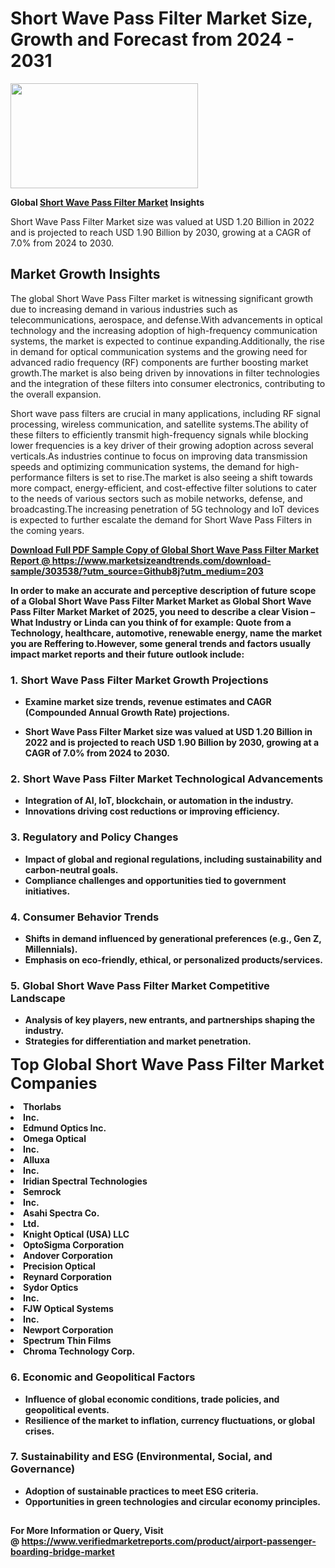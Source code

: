 <H1>Short Wave Pass Filter Market Size, Growth and Forecast from 2024 - 2031</H1><img class="aligncenter size-medium wp-image-584254" src="https://thirdeyenews.in/wp-content/uploads/2024/09/Global-Market-Research-300x168.jpeg" alt="" width="300" height="168" /><p><strong>Global&nbsp;<a href="https://www.marketsizeandtrends.com/download-sample/303538/?utm_source=Github8j?utm_medium=203">Short Wave Pass Filter Market</a> Insights</strong></p><p>Short Wave Pass Filter Market size was valued at USD 1.20 Billion in 2022 and is projected to reach USD 1.90 Billion by 2030, growing at a CAGR of 7.0% from 2024 to 2030.</p><p><h2>Market Growth Insights</h2> <p>The global Short Wave Pass Filter market is witnessing significant growth due to increasing demand in various industries such as telecommunications, aerospace, and defense.With advancements in optical technology and the increasing adoption of high-frequency communication systems, the market is expected to continue expanding.Additionally, the rise in demand for optical communication systems and the growing need for advanced radio frequency (RF) components are further boosting market growth.The market is also being driven by innovations in filter technologies and the integration of these filters into consumer electronics, contributing to the overall expansion.</p> <p><strong><a href="#"></a></strong></p> <p>Short wave pass filters are crucial in many applications, including RF signal processing, wireless communication, and satellite systems.The ability of these filters to efficiently transmit high-frequency signals while blocking lower frequencies is a key driver of their growing adoption across several verticals.As industries continue to focus on improving data transmission speeds and optimizing communication systems, the demand for high-performance filters is set to rise.The market is also seeing a shift towards more compact, energy-efficient, and cost-effective filter solutions to cater to the needs of various sectors such as mobile networks, defense, and broadcasting.The increasing penetration of 5G technology and IoT devices is expected to further escalate the demand for Short Wave Pass Filters in the coming years.</p> <p><strong><a href="#"></p><p><span class=""><strong>Download Full PDF Sample Copy of Global Short Wave Pass Filter Market Report</strong> @ <a href="https://www.marketsizeandtrends.com/download-sample/303538/?utm_source=Github8j?utm_medium=203" target="_blank">https://www.marketsizeandtrends.com/download-sample/303538/?utm_source=Github8j?utm_medium=203</a></span></p><p>In order to make an accurate and perceptive description of future scope of a Global&nbsp;Short Wave Pass Filter Market Market as Global&nbsp;Short Wave Pass Filter Market Market of 2025, you need to describe a clear Vision &ndash; What Industry or Linda can you think of for example: Quote from a Technology, healthcare, automotive, renewable energy, name the market you are Reffering to.However, some general trends and factors usually impact market reports and their future outlook include:</p><h3>1.&nbsp;<strong>Short Wave Pass Filter Market Growth Projections</strong></h3><ul><li>Examine market size trends, revenue estimates and CAGR (Compounded Annual Growth Rate) projections.</li><li><p>Short Wave Pass Filter Market size was valued at USD 1.20 Billion in 2022 and is projected to reach USD 1.90 Billion by 2030, growing at a CAGR of 7.0% from 2024 to 2030.</p></li></ul><h3>2.&nbsp;<strong>Short Wave Pass Filter Market Technological Advancements</strong></h3><ul><li>Integration of AI, IoT, blockchain, or automation in the industry.</li><li>Innovations driving cost reductions or improving efficiency.</li></ul><h3>3.&nbsp;<strong>Regulatory and Policy Changes</strong></h3><ul><li>Impact of global and regional regulations, including sustainability and carbon-neutral goals.</li><li>Compliance challenges and opportunities tied to government initiatives.</li></ul><h3>4.&nbsp;<strong>Consumer Behavior Trends</strong></h3><ul><li>Shifts in demand influenced by generational preferences (e.g., Gen Z, Millennials).</li><li>Emphasis on eco-friendly, ethical, or personalized products/services.</li></ul><h3>5.&nbsp;<strong>Global Short Wave Pass Filter Market Competitive Landscape</strong></h3><ul><li>Analysis of key players, new entrants, and partnerships shaping the industry.</li><li>Strategies for differentiation and market penetration.</li></ul><p data-pm-slice="1 1 []"><span style="color: inherit; font-family: inherit; font-size: 25px;">Top Global Short Wave Pass Filter Market Companies</span></p><div class="" data-test-id=""><p><li>Thorlabs</li><li> Inc.</li><li> Edmund Optics Inc.</li><li> Omega Optical</li><li> Inc.</li><li> Alluxa</li><li> Inc.</li><li> Iridian Spectral Technologies</li><li> Semrock</li><li> Inc.</li><li> Asahi Spectra Co.</li><li> Ltd.</li><li> Knight Optical (USA) LLC</li><li> OptoSigma Corporation</li><li> Andover Corporation</li><li> Precision Optical</li><li> Reynard Corporation</li><li> Sydor Optics</li><li> Inc.</li><li> FJW Optical Systems</li><li> Inc.</li><li> Newport Corporation</li><li> Spectrum Thin Films</li><li> Chroma Technology Corp.</li></p></div><h3>6.&nbsp;<strong>Economic and Geopolitical Factors</strong></h3><ul><li>Influence of global economic conditions, trade policies, and geopolitical events.</li><li>Resilience of the market to inflation, currency fluctuations, or global crises.</li></ul><h3>7.&nbsp;<strong>Sustainability and ESG (Environmental, Social, and Governance)</strong></h3><ul><li>Adoption of sustainable practices to meet ESG criteria.</li><li>Opportunities in green technologies and circular economy principles.</li></ul><h2><strong style="font-size: 14px;">For More Information or Query, Visit @&nbsp;</strong><a style="background-color: #ffffff; font-size: 14px;" href="https://www.marketsizeandtrends.com/report/short-wave-pass-filter-market/" target="_blank">https://www.verifiedmarketreports.com/product/airport-passenger-boarding-bridge-market</a></h2>